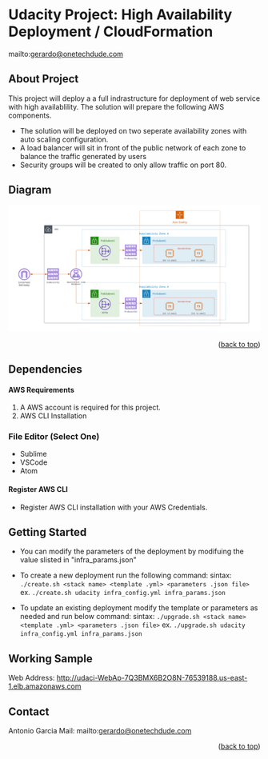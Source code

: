 # Udacity Project: High Availability Deployment / CloudFormation

mailto:gerardo@onetechdude.com

<div id="top"></div>

## About Project

This project will deploy a a full indrastructure for deployment of web service with high availablility. The solution will prepare the following AWS components.
- The solution will be deployed on two seperate availability zones with auto scaling configuration.
- A load balancer will sit in front of the public network of each zone to balance the traffic generated by users
- Security groups will be created to only allow traffic on port 80.

## Diagram
![Diagram](design_diagram.png)

<p align="right">(<a href="#top">back to top</a>)</p>

## Dependencies

#### AWS Requirements
1. A AWS account is required for this project.
2. AWS CLI Installation

### File Editor (Select One)
- Sublime
- VSCode
- Atom

#### Register AWS CLI
- Register AWS CLI installation with your AWS Credentials.

## Getting Started

- You can modify the parameters of the deployment by modifuing the value slisted in "infra_params.json"

- To create a new deployment run the following command:
  sintax: ```./create.sh <stack name> <template .yml> <parameters .json file>```
  ex. ```./create.sh udacity infra_config.yml infra_params.json```
  
- To update an existing deployment modify the template or parameters as needed and run below command:
  sintax: ```./upgrade.sh <stack name> <template .yml> <parameters .json file>```
  ex. ```./upgrade.sh udacity infra_config.yml infra_params.json```


## Working Sample
Web Address: http://udaci-WebAp-7Q3BMX6B2O8N-76539188.us-east-1.elb.amazonaws.com

## Contact

Antonio Garcia
Mail: mailto:gerardo@onetechdude.com

<p align="right">(<a href="#top">back to top</a>)</p>
